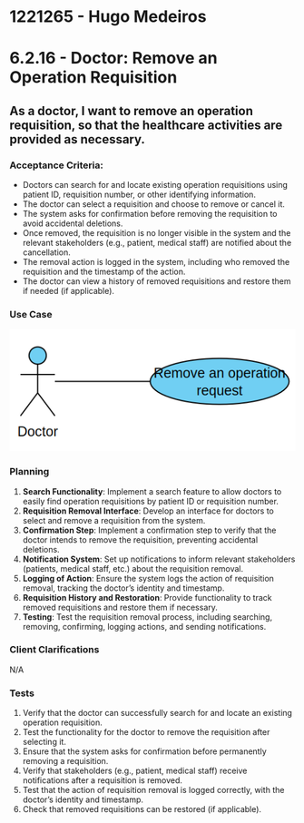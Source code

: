 # 1221265 - Hugo Medeiros

# 6.2.16 - Doctor: Remove an Operation Requisition

## As a doctor, I want to remove an operation requisition, so that the healthcare activities are provided as necessary.

### Acceptance Criteria:
- Doctors can search for and locate existing operation requisitions using patient ID, requisition number, or other identifying information.
- The doctor can select a requisition and choose to remove or cancel it.
- The system asks for confirmation before removing the requisition to avoid accidental deletions.
- Once removed, the requisition is no longer visible in the system and the relevant stakeholders (e.g., patient, medical staff) are notified about the cancellation.
- The removal action is logged in the system, including who removed the requisition and the timestamp of the action.
- The doctor can view a history of removed requisitions and restore them if needed (if applicable).
  
### Use Case

![UseCaseDiagram](/Backend/docs/sprintB/Backoffice%20Module/us6.2.16/assets/usecase.png)

### Planning

1. **Search Functionality**: Implement a search feature to allow doctors to easily find operation requisitions by patient ID or requisition number.
2. **Requisition Removal Interface**: Develop an interface for doctors to select and remove a requisition from the system.
3. **Confirmation Step**: Implement a confirmation step to verify that the doctor intends to remove the requisition, preventing accidental deletions.
4. **Notification System**: Set up notifications to inform relevant stakeholders (patients, medical staff, etc.) about the requisition removal.
5. **Logging of Action**: Ensure the system logs the action of requisition removal, tracking the doctor’s identity and timestamp.
6. **Requisition History and Restoration**: Provide functionality to track removed requisitions and restore them if necessary.
7. **Testing**: Test the requisition removal process, including searching, removing, confirming, logging actions, and sending notifications.

### Client Clarifications

N/A

### Tests

1. Verify that the doctor can successfully search for and locate an existing operation requisition.
2. Test the functionality for the doctor to remove the requisition after selecting it.
3. Ensure that the system asks for confirmation before permanently removing a requisition.
4. Verify that stakeholders (e.g., patient, medical staff) receive notifications after a requisition is removed.
5. Test that the action of requisition removal is logged correctly, with the doctor’s identity and timestamp.
6. Check that removed requisitions can be restored (if applicable).



